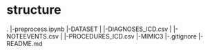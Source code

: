 # structure

.
 |-preprocess.ipynb
 |-DATASET
 | |-DIAGNOSES_ICD.csv
 | |-NOTEEVENTS.csv
 | |-PROCEDURES_ICD.csv
 |-MIMIC3
 |-.gitignore
 |-README.md

 